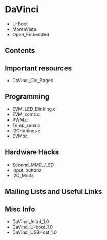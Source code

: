 # DaVinci
* U-Boot
* MontaVista
* Open_Embedded
## Contents
## Important resources
* DaVinci_Old_Pages
## Programming
* EVM_LED_Blinking.c
* EVM_comz.c
* PWM.c
* Temp_sens.c
* I2Croutines.c
* EVMoc
## Hardware Hacks
* Second_MMC_/_SD
* Input_buttonz
* I2C_Mods
## Mailing Lists and Useful Links
## Misc Info
* DaVinci_Initrd_1.0
* DaVinci_U-boot_1.0
* DaVinci_USBHost_1.0
